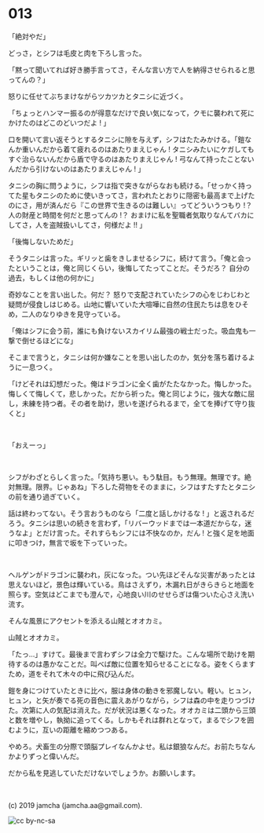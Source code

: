 

# 013

「絶対やだ」

どっさ，とシフは毛皮と肉を下ろし言った。

「黙って聞いてれば好き勝手言ってさ，そんな言い方で人を納得させられると思ってんの？」

怒りに任せてぶちまけながらツカツカとタニシに近づく。

「ちょっとハンマー振るのが得意なだけで良い気になって，クモに襲われて死にかけたのはどこのどいつだよ ! 」

口を開いて言い返そうとするタニシに隙を与えず，シフはたたみかける。「鎧なんか重いんだから着て疲れるのはあたりまえじゃん ! タニシみたいにケガしてもすぐ治らないんだから盾で守るのはあたりまえじゃん ! 弓なんて持ったことないんだから引けないのはあたりまえじゃん ! 」

タニシの胸に問うように，シフは指で突きながらなおも続ける。「せっかく持ってた星もタニシのために使いきってさ，言われたとおりに隠密も最高まで上げたのにさ，用が済んだら『この世界で生きるのは難しい』ってどういうつもり !？ 人の財産と時間を何だと思ってんの !？ おまけに私を聖職者気取りなんてバカにしてさ，人を盗賊扱いしてさ，何様だよ !! 」

「後悔しないためだ」

そうタニシは言った。ギリッと歯をきしませるシフに，続けて言う。「俺と会ったということは，俺と同じくらい，後悔してたってことだ。そうだろ？ 自分の過去，もしくは他の何かに」

奇妙なことを言い出した。何だ？ 怒りで支配されていたシフの心をじわじわと疑問が侵食しはじめる。山地に響いていた大喧嘩に自然の住民たちは息をひそめ，二人のなりゆきを見守っている。

「俺はシフに会う前，誰にも負けないスカイリム最強の戦士だった。吸血鬼も一撃で倒せるほどにな」

そこまで言うと，タニシは何か嫌なことを思い出したのか，気分を落ち着けるように一息つく。

「けどそれは幻想だった。俺はドラゴンに全く歯がたたなかった。悔しかった。悔しくて悔しくて，悲しかった。だから祈った。俺と同じように，強大な敵に屈し，未練を持つ者。その者を助け，思いを遂げられるまで，全てを捧げて守り抜くと」

<br>

「おえーっ」

<br>

シフがわざとらしく言った。「気持ち悪い。もう駄目。もう無理。無理です。絶対無理。限界。じゃあね」下ろした荷物をそのままに，シフはすたすたとタニシの前を通り過ぎていく。

話は終わってない。そう言おうものなら「二度と話しかけるな ! 」と返されるだろう。タニシは思いの続きを言わず，「リバーウッドまでは一本道だからな，迷うなよ」とだけ言った。それすらもシフには不快なのか，だん ! と強く足を地面に叩きつけ，無言で坂を下っていった。

<br>

ヘルゲンがドラゴンに襲われ，灰になった。つい先ほどそんな災害があったとは思えないほど，景色は輝いている。鳥はさえずり，木漏れ日がきらきらと地面を照らす。空気はどこまでも澄んで，心地良い川のせせらぎは傷ついた心さえ洗い流す。

そんな風景にアクセントを添える山賊とオオカミ。

山賊とオオカミ。

「たっ…」すけて。最後まで言わずシフは全力で駆けた。こんな場所で助けを期待するのは愚かなことだ。叫べば敵に位置を知らせることになる。姿をくらますため，道をそれて木々の中に飛び込んだ。

鎧を身につけていたときに比べ，服は身体の動きを邪魔しない。軽い。ヒュン，ヒュン，と矢が奏でる死の音色に震えあがりながら，シフは森の中を走りつづけた。次第に人の気配は消えた。だが状況は悪くなった。オオカミは二頭から三頭と数を増やし，執拗に追ってくる。しかもそれは群れとなって，まるでシフを囲むように，互いの距離を縮めつつある。

やめろ。犬畜生の分際で頭脳プレイなんかよせ。私は銀狼なんだ。お前たちなんかよりずっと偉いんだ。

だから私を見逃していただけないでしょうか。お願いします。

<br>
<br>
(c) 2019 jamcha (jamcha.aa@gmail.com).

![cc by-nc-sa](https://i.creativecommons.org/l/by-nc-sa/4.0/88x31.png)

